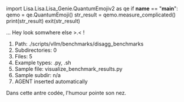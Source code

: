 
import Lisa.Lisa.Lisa_Genie.QuantumEmojiv2 as qe
if __name__ == "__main__":
  qemo = qe.QuantumEmoji()
  str_result = qemo.measure_complicated()
  print(str_result)
  exit(str_result)

... Hey look somwhere else >.< !

1. Path: ./scripts/vllm/benchmarks/disagg_benchmarks
2. Subdirectories: 0
3. Files: 5
4. Example types: .py, .sh
5. Sample file: visualize_benchmark_results.py
6. Sample subdir: n/a
7. AGENT inserted automatically

Dans cette antre codée, l'humour pointe son nez.
